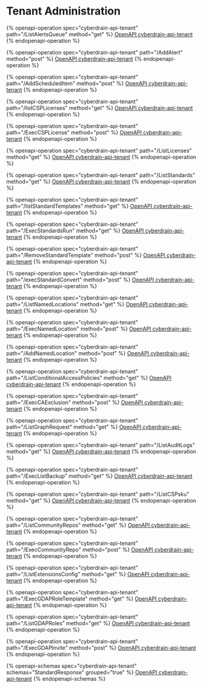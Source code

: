 # Tenant Administration

{% openapi-operation spec="cyberdrain-api-tenant" path="/ListAlertsQueue" method="get" %}
[OpenAPI cyberdrain-api-tenant](https://raw.githubusercontent.com/KelvinTegelaar/CIPP-API/refs/heads/dev/Tools/tenant-openapispec.json)
{% endopenapi-operation %}

{% openapi-operation spec="cyberdrain-api-tenant" path="/AddAlert" method="post" %}
[OpenAPI cyberdrain-api-tenant](https://raw.githubusercontent.com/KelvinTegelaar/CIPP-API/refs/heads/dev/Tools/tenant-openapispec.json)
{% endopenapi-operation %}

{% openapi-operation spec="cyberdrain-api-tenant" path="/AddScheduledItem" method="post" %}
[OpenAPI cyberdrain-api-tenant](https://raw.githubusercontent.com/KelvinTegelaar/CIPP-API/refs/heads/dev/Tools/tenant-openapispec.json)
{% endopenapi-operation %}

{% openapi-operation spec="cyberdrain-api-tenant" path="/listCSPLicenses" method="get" %}
[OpenAPI cyberdrain-api-tenant](https://raw.githubusercontent.com/KelvinTegelaar/CIPP-API/refs/heads/dev/Tools/tenant-openapispec.json)
{% endopenapi-operation %}

{% openapi-operation spec="cyberdrain-api-tenant" path="/ExecCSPLicense" method="post" %}
[OpenAPI cyberdrain-api-tenant](https://raw.githubusercontent.com/KelvinTegelaar/CIPP-API/refs/heads/dev/Tools/tenant-openapispec.json)
{% endopenapi-operation %}

{% openapi-operation spec="cyberdrain-api-tenant" path="/ListLicenses" method="get" %}
[OpenAPI cyberdrain-api-tenant](https://raw.githubusercontent.com/KelvinTegelaar/CIPP-API/refs/heads/dev/Tools/tenant-openapispec.json)
{% endopenapi-operation %}

{% openapi-operation spec="cyberdrain-api-tenant" path="/ListStandards" method="get" %}
[OpenAPI cyberdrain-api-tenant](https://raw.githubusercontent.com/KelvinTegelaar/CIPP-API/refs/heads/dev/Tools/tenant-openapispec.json)
{% endopenapi-operation %}

{% openapi-operation spec="cyberdrain-api-tenant" path="/listStandardTemplates" method="get" %}
[OpenAPI cyberdrain-api-tenant](https://raw.githubusercontent.com/KelvinTegelaar/CIPP-API/refs/heads/dev/Tools/tenant-openapispec.json)
{% endopenapi-operation %}

{% openapi-operation spec="cyberdrain-api-tenant" path="/ExecStandardsRun" method="get" %}
[OpenAPI cyberdrain-api-tenant](https://raw.githubusercontent.com/KelvinTegelaar/CIPP-API/refs/heads/dev/Tools/tenant-openapispec.json)
{% endopenapi-operation %}

{% openapi-operation spec="cyberdrain-api-tenant" path="/RemoveStandardTemplate" method="post" %}
[OpenAPI cyberdrain-api-tenant](https://raw.githubusercontent.com/KelvinTegelaar/CIPP-API/refs/heads/dev/Tools/tenant-openapispec.json)
{% endopenapi-operation %}

{% openapi-operation spec="cyberdrain-api-tenant" path="/execStandardConvert" method="post" %}
[OpenAPI cyberdrain-api-tenant](https://raw.githubusercontent.com/KelvinTegelaar/CIPP-API/refs/heads/dev/Tools/tenant-openapispec.json)
{% endopenapi-operation %}

{% openapi-operation spec="cyberdrain-api-tenant" path="/ListNamedLocations" method="get" %}
[OpenAPI cyberdrain-api-tenant](https://raw.githubusercontent.com/KelvinTegelaar/CIPP-API/refs/heads/dev/Tools/tenant-openapispec.json)
{% endopenapi-operation %}

{% openapi-operation spec="cyberdrain-api-tenant" path="/ExecNamedLocation" method="post" %}
[OpenAPI cyberdrain-api-tenant](https://raw.githubusercontent.com/KelvinTegelaar/CIPP-API/refs/heads/dev/Tools/tenant-openapispec.json)
{% endopenapi-operation %}

{% openapi-operation spec="cyberdrain-api-tenant" path="/AddNamedLocation" method="post" %}
[OpenAPI cyberdrain-api-tenant](https://raw.githubusercontent.com/KelvinTegelaar/CIPP-API/refs/heads/dev/Tools/tenant-openapispec.json)
{% endopenapi-operation %}

{% openapi-operation spec="cyberdrain-api-tenant" path="/ListConditionalAccessPolicies" method="get" %}
[OpenAPI cyberdrain-api-tenant](https://raw.githubusercontent.com/KelvinTegelaar/CIPP-API/refs/heads/dev/Tools/tenant-openapispec.json)
{% endopenapi-operation %}

{% openapi-operation spec="cyberdrain-api-tenant" path="/ExecCAExclusion" method="post" %}
[OpenAPI cyberdrain-api-tenant](https://raw.githubusercontent.com/KelvinTegelaar/CIPP-API/refs/heads/dev/Tools/tenant-openapispec.json)
{% endopenapi-operation %}

{% openapi-operation spec="cyberdrain-api-tenant" path="/ListGraphRequest" method="get" %}
[OpenAPI cyberdrain-api-tenant](https://raw.githubusercontent.com/KelvinTegelaar/CIPP-API/refs/heads/dev/Tools/tenant-openapispec.json)
{% endopenapi-operation %}

{% openapi-operation spec="cyberdrain-api-tenant" path="/ListAuditLogs" method="get" %}
[OpenAPI cyberdrain-api-tenant](https://raw.githubusercontent.com/KelvinTegelaar/CIPP-API/refs/heads/dev/Tools/tenant-openapispec.json)
{% endopenapi-operation %}

{% openapi-operation spec="cyberdrain-api-tenant" path="/ExecListBackup" method="get" %}
[OpenAPI cyberdrain-api-tenant](https://raw.githubusercontent.com/KelvinTegelaar/CIPP-API/refs/heads/dev/Tools/tenant-openapispec.json)
{% endopenapi-operation %}

{% openapi-operation spec="cyberdrain-api-tenant" path="/ListCSPsku" method="get" %}
[OpenAPI cyberdrain-api-tenant](https://raw.githubusercontent.com/KelvinTegelaar/CIPP-API/refs/heads/dev/Tools/tenant-openapispec.json)
{% endopenapi-operation %}

{% openapi-operation spec="cyberdrain-api-tenant" path="/ListCommunityRepos" method="get" %}
[OpenAPI cyberdrain-api-tenant](https://raw.githubusercontent.com/KelvinTegelaar/CIPP-API/refs/heads/dev/Tools/tenant-openapispec.json)
{% endopenapi-operation %}

{% openapi-operation spec="cyberdrain-api-tenant" path="/ExecCommunityRepo" method="post" %}
[OpenAPI cyberdrain-api-tenant](https://raw.githubusercontent.com/KelvinTegelaar/CIPP-API/refs/heads/dev/Tools/tenant-openapispec.json)
{% endopenapi-operation %}

{% openapi-operation spec="cyberdrain-api-tenant" path="/ListExtensionsConfig" method="get" %}
[OpenAPI cyberdrain-api-tenant](https://raw.githubusercontent.com/KelvinTegelaar/CIPP-API/refs/heads/dev/Tools/tenant-openapispec.json)
{% endopenapi-operation %}

{% openapi-operation spec="cyberdrain-api-tenant" path="/ExecGDAPRoleTemplate" method="get" %}
[OpenAPI cyberdrain-api-tenant](https://raw.githubusercontent.com/KelvinTegelaar/CIPP-API/refs/heads/dev/Tools/tenant-openapispec.json)
{% endopenapi-operation %}

{% openapi-operation spec="cyberdrain-api-tenant" path="/ListGDAPRoles" method="get" %}
[OpenAPI cyberdrain-api-tenant](https://raw.githubusercontent.com/KelvinTegelaar/CIPP-API/refs/heads/dev/Tools/tenant-openapispec.json)
{% endopenapi-operation %}

{% openapi-operation spec="cyberdrain-api-tenant" path="/ExecGDAPInvite" method="post" %}
[OpenAPI cyberdrain-api-tenant](https://raw.githubusercontent.com/KelvinTegelaar/CIPP-API/refs/heads/dev/Tools/tenant-openapispec.json)
{% endopenapi-operation %}

{% openapi-schemas spec="cyberdrain-api-tenant" schemas="StandardResponse" grouped="true" %}
[OpenAPI cyberdrain-api-tenant](https://raw.githubusercontent.com/KelvinTegelaar/CIPP-API/refs/heads/dev/Tools/tenant-openapispec.json)
{% endopenapi-schemas %}
